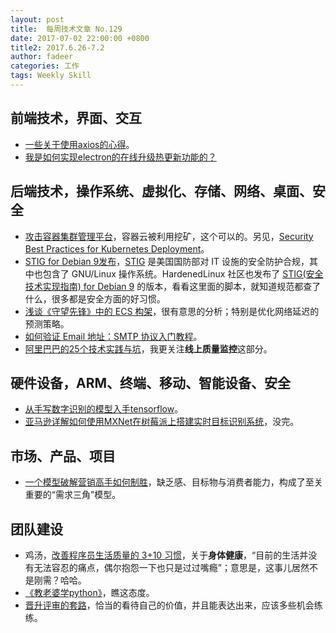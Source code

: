 ```yaml
---
layout: post
title:  每周技术文章 No.129
date: 2017-07-02 22:00:00 +0800
title2: 2017.6.26-7.2
author: fadeer
categories: 工作
tags: Weekly Skill
---
```


前端技术，界面、交互
----
* [一些关于使用axios的心得](https://segmentfault.com/a/1190000010002593)。
* [我是如何实现electron的在线升级热更新功能的？](http://www.zhangxinxu.com/wordpress/2017/06/how-electron-online-update-hot-fix/)

后端技术，操作系统、虚拟化、存储、网络、桌面、安全
----
* [攻击容器集群管理平台](http://paper.seebug.org/332/)，容器云被利用挖矿，这个可以的。另见，[Security Best Practices for Kubernetes Deployment](http://blog.kubernetes.io/2016/08/security-best-practices-kubernetes-deployment.html)。
* [STIG for Debian 9发布](http://www.solidot.org/story?sid=52922)，[STIG](http://iase.disa.mil/stigs/Pages/index.aspx) 是美国国防部对 IT 设施的安全防护合规，其中也包含了 GNU/Linux 操作系统。HardenedLinux 社区也发布了 [STIG(安全技术实现指南) for Debian 9](https://github.com/hardenedlinux/STIG-4-Debian) 的版本，看看这里面的脚本，就知道规范都查了什么，很多都是安全方面的好习惯。
* [浅谈《守望先锋》中的 ECS 构架](http://blog.codingnow.com/2017/06/overwatch_ecs.html)，很有意思的分析；特别是优化网络延迟的预测策略。
* [如何验证 Email 地址：SMTP 协议入门教程](http://www.ruanyifeng.com/blog/2017/06/smtp-protocol.html)。
* [阿里巴巴的25个技术实践与坑](https://yq.aliyun.com/articles/111477)，我更关注**线上质量监控**这部分。

硬件设备，ARM、终端、移动、智能设备、安全
----
* [从手写数字识别的模型入手tensorflow](https://addops.cn/post/mnist_simple.html)。
* [亚马逊详解如何使用MXNet在树莓派上搭建实时目标识别系统](https://www.jiqizhixin.com/articles/f6bcb82e-ab5e-4cbf-921c-40cb7cc0689e)，没完。

市场、产品、项目
----
* [一个模型破解营销高手如何制胜](http://36kr.com/p/5081419.html)，缺乏感、目标物与消费者能力，构成了至关重要的“需求三角”模型。

团队建设
----
* 鸡汤，[改善程序员生活质量的 3+10 习惯](http://sjyuan.cc/10-habbits-improve-developers-life/)，关于**身体健康**，“目前的生活并没有无法容忍的痛点，偶尔抱怨一下也只是过过嘴瘾”；意思是，这事儿居然不是刚需？哈哈。
* [《教老婆学python》](https://www.zhihu.com/question/60766946/answer/183072131)，瞧这态度。
* [晋升评审的套路](http://blog.cnbang.net/tech/3434/)，恰当的看待自己的价值，并且能表达出来，应该多些机会练练。



